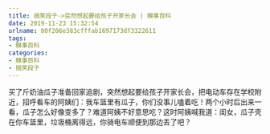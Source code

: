 ```yaml
---
title: 搞笑段子->突然想起要给孩子开家长会 | 糗事百科
date: 2019-11-23 15:32:54
urlname: 00f206e383cfffab1697173df3322611
tags: 
- 糗事百科
categories:
- 糗事百科
- 搞笑段子
---
```

买了斤奶油瓜子准备回家追剧，突然想起要给孩子开家长会，把电动车存在学校附近，招呼看车的阿姨们：我车篮里有瓜子，你们没事儿嗑着吃！两个小时后出来一看，瓜子怎么好像变多了？难道阿姨不好意思吃？这时阿姨喊我道：闺女，瓜子壳在你车篮里，垃圾桶离得远，你骑电车顺便到那边丢了吧？



